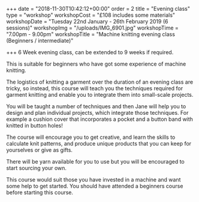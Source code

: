 +++
date = "2018-11-30T10:42:12+00:00"
order = 2
title = "Evening class"
type = "workshop"
workshopCost = "£108 includes some materials"
workshopDate = "Tuesday 22nd January - 26th February 2019 (6 sessions)"
workshopImg = "/uploads/IMG_6901.jpg"
workshopTime = "7.00pm - 9.00pm"
workshopTitle = "Machine knitting evening class (Beginners / intermediate)"

+++
6 Week evening class, can be extended to 9 weeks if required.

This is suitable for beginners who have got some experience of machine knitting.

The logistics of knitting a garment over the duration of an evening class are tricky, so instead, this course will teach you the techniques required for garment knitting and enable you to integrate them into small-scale projects.

You will be taught a number of techniques and then Jane will help you to design and plan individual projects, which integrate those techniques. For example a cushion cover that incorporates a pocket and a button band with knitted in button holes!

The course will encourage you to get creative, and learn the skills to calculate knit patterns, and produce unique products that you can keep for yourselves or give as gifts.

There will be yarn available for you to use but you will be encouraged to start sourcing your own.

This course would suit those you have invested in a machine and want some help to get started. You should have attended a beginners course before starting this course.